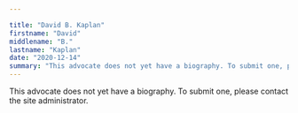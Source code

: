 ```yaml
---

title: "David B. Kaplan"
firstname: "David"
middlename: "B."
lastname: "Kaplan"
date: "2020-12-14"
summary: "This advocate does not yet have a biography. To submit one, please contact the site administrator."
---
```

This advocate does not yet have a biography. To submit one, please contact the site administrator.

